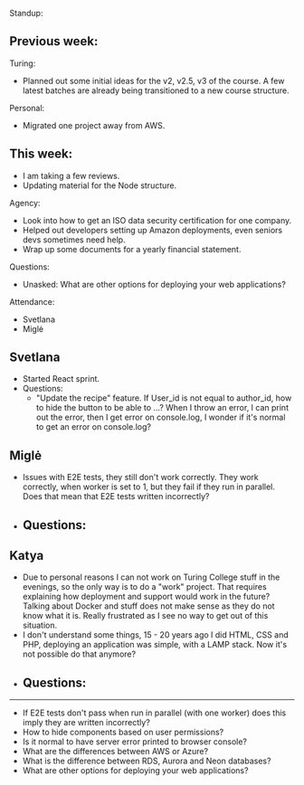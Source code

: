 Standup:

  ## Previous week:

  Turing:
  - Planned out some initial ideas for the v2, v2.5, v3 of the course. A few latest batches are already being transitioned to a new course structure.

  Personal:
  - Migrated one project away from AWS.

  ## This week:
  - I am taking a few reviews.
  - Updating material for the Node structure.

  Agency:
  - Look into how to get an ISO data security certification for one company.
  - Helped out developers setting up Amazon deployments, even seniors devs sometimes need help.
  - Wrap up some documents for a yearly financial statement.

Questions:
  - Unasked: What are other options for deploying your web applications?

Attendance:
  - Svetlana
  - Miglė

## Svetlana

- Started React sprint.
- Questions:
  - "Update the recipe" feature. If User_id is not equal to author_id, how to hide the button to be able to ...? When I throw an error, I can print out the error, then I get error on console.log, I wonder if it's normal to get an error on console.log?

## Miglė

- Issues with E2E tests, they still don't work correctly. They work correctly, when worker is set to 1, but they fail if they run in parallel. Does that mean that E2E tests written incorrectly?
- Questions:
  -

## Katya

- Due to personal reasons I can not work on Turing College stuff in the evenings, so the only way is to do a "work" project. That requires explaining how deployment and support would work in the future? Talking about Docker and stuff does not make sense as they do not know what it is. Really frustrated as I see no way to get out of this situation.
- I don't understand some things, 15 - 20 years ago I did HTML, CSS and PHP, deploying an application was simple, with a LAMP stack. Now it's not possible do that anymore?
- Questions:
  -

---

- If E2E tests don't pass when run in parallel (with one worker) does this imply they are written incorrectly?
- How to hide components based on user permissions?
- Is it normal to have server error printed to browser console?
- What are the differences between AWS or Azure?
- What is the difference between RDS, Aurora and Neon databases?
- What are other options for deploying your web applications?
